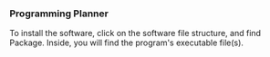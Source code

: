 ### Programming Planner

To install the software, click on the software file structure, and find Package. Inside, you will find the program's executable file(s). 
